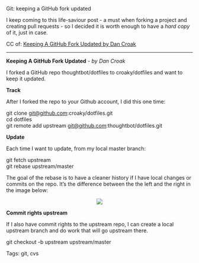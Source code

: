Git: keeping a GitHub fork updated

I keep coming to this life-saviour post - a must when forking a project and creating pull requests - so I decided it is worth enough to have a _hard copy_ of it, just in case.

CC of: [Keeping A GitHub Fork Updated by Dan Croak](https://robots.thoughtbot.com/keeping-a-github-fork-updated)

----

__Keeping A GitHub Fork Updated__ - _by Dan Croak_

I forked a GitHub repo thoughtbot/dotfiles to croaky/dotfiles and want to keep it updated.

**Track**

After I forked the repo to your Github account, I did this one time:

git clone git@github.com:croaky/dotfiles.git
<br>cd dotfiles
<br>git remote add upstream git@github.com:thoughtbot/dotfiles.git

**Update**

Each time I want to update, from my local master branch:

git fetch upstream
<br>git rebase upstream/master

The goal of the rebase is to have a cleaner history if I have local changes or commits on the repo. It’s the difference between the the left and the right in the image below:

<div style="margin: 0px auto; display: flex; justify-content: center;">
<a href="http://gitready.com/advanced/2009/02/11/pull-with-rebase.html">
   <img src="https://raw.githubusercontent.com/i90rr/i90rr.github.io/master/resources/img/pull-rebase-vs-pull.png" border="0" />
</a>
</div>

**Commit rights upstream**

If I also have commit rights to the upstream repo, I can create a local upstream branch and do work that will go upstream there.

git checkout -b upstream upstream/master

Tags: git, cvs
